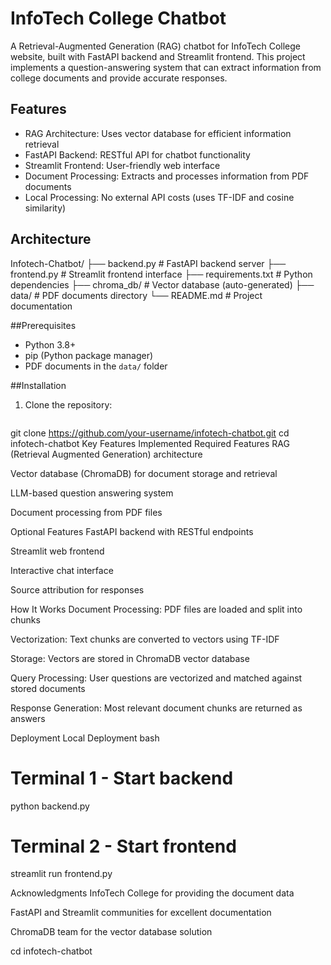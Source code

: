 # InfoTech College Chatbot 

A Retrieval-Augmented Generation (RAG) chatbot for InfoTech College website, built with FastAPI backend and Streamlit frontend. This project implements a question-answering system that can extract information from college documents and provide accurate responses.

## Features

- RAG Architecture: Uses vector database for efficient information retrieval
- FastAPI Backend: RESTful API for chatbot functionality
- Streamlit Frontend: User-friendly web interface
- Document Processing: Extracts and processes information from PDF documents
- Local Processing: No external API costs (uses TF-IDF and cosine similarity)

## Architecture
Infotech-Chatbot/
├── backend.py # FastAPI backend server
├── frontend.py # Streamlit frontend interface
├── requirements.txt # Python dependencies
├── chroma_db/ # Vector database (auto-generated)
├── data/ # PDF documents directory
└── README.md # Project documentation


##Prerequisites

- Python 3.8+
- pip (Python package manager)
- PDF documents in the `data/` folder

##Installation

1. Clone the repository:
   ```bash
git clone https://github.com/your-username/infotech-chatbot.git
cd infotech-chatbot
 Key Features Implemented
Required Features
RAG (Retrieval Augmented Generation) architecture

Vector database (ChromaDB) for document storage and retrieval

LLM-based question answering system

Document processing from PDF files

Optional Features
FastAPI backend with RESTful endpoints

Streamlit web frontend

Interactive chat interface

Source attribution for responses

How It Works
Document Processing: PDF files are loaded and split into chunks

Vectorization: Text chunks are converted to vectors using TF-IDF

Storage: Vectors are stored in ChromaDB vector database

Query Processing: User questions are vectorized and matched against stored documents

Response Generation: Most relevant document chunks are returned as answers

Deployment
Local Deployment
bash
# Terminal 1 - Start backend
python backend.py

# Terminal 2 - Start frontend  
streamlit run frontend.py

Acknowledgments
InfoTech College for providing the document data

FastAPI and Streamlit communities for excellent documentation

ChromaDB team for the vector database solution


cd infotech-chatbot
